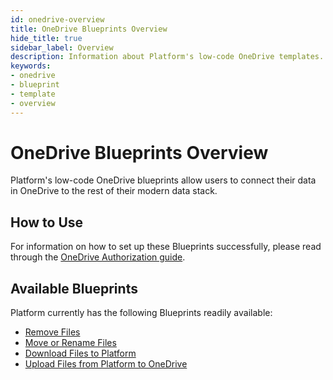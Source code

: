 ```yaml
---
id: onedrive-overview
title: OneDrive Blueprints Overview
hide_title: true
sidebar_label: Overview
description: Information about Platform's low-code OneDrive templates.
keywords:
- onedrive
- blueprint
- template
- overview
---
```


# OneDrive Blueprints Overview

Platform's low-code OneDrive blueprints allow users to connect their data in OneDrive to the rest of their modern data stack.


## How to Use
For information on how to set up these Blueprints successfully, please read through the [OneDrive Authorization guide](onedrive-authorization.md).


## Available Blueprints
Platform currently has the following Blueprints readily available:

- [Remove Files](microsoft-onedrive-remove-files.md)
- [Move or Rename Files](microsoft-onedrive-move-or-rename-files.md)
- [Download Files to Platform](microsoft-onedrive-download-files-to-shipyard.md)
- [Upload Files from Platform to OneDrive](microsoft-onedrive-upload-files-from-shipyard-to-onedrive.md)

